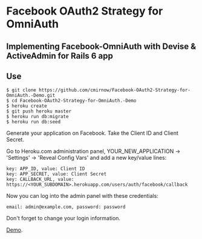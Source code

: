 # Facebook OAuth2 Strategy for OmniAuth

## Implementing Facebook-OmniAuth with Devise & ActiveAdmin for Rails 6 app

## Use

```
$ git clone https://github.com/cmirnow/Facebook-OAuth2-Strategy-for-OmniAuth.-Demo.git
$ cd Facebook-OAuth2-Strategy-for-OmniAuth.-Demo
$ heroku create
$ git push heroku master
$ heroku run db:migrate
$ heroku run db:seed
```

Generate your application on Facebook. Take the Client ID and Client Secret.

Go to Heroku.com administration panel, YOUR_NEW_APPLICATION -> 'Settings' -> 'Reveal Config Vars' and add a new key/value lines:

```
key: APP_ID, value: Client ID
key: APP_SECRET, value: Client Secret
key: CALLBACK_URL, value: https://<YOUR_SUBDOMAIN>.herokuapp.com/users/auth/facebook/callback
```

Now you can log into the admin panel with these credentials:
```
email: admin@example.com, password: password
```
Don't forget to change your login information.

[Demo](https://omniauth-facebook-demo.herokuapp.com).